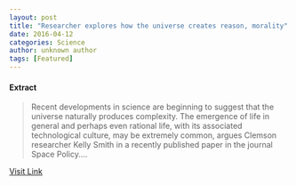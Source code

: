 ```yaml
---
layout: post
title: "Researcher explores how the universe creates reason, morality"
date: 2016-04-12
categories: Science
author: unknown author
tags: [Featured]
---
```





#### Extract
>Recent developments in science are beginning to suggest that the universe naturally produces complexity. The emergence of life in general and perhaps even rational life, with its associated technological culture, may be extremely common, argues Clemson researcher Kelly Smith in a recently published paper in the journal Space Policy....



[Visit Link](http://phys.org/news341229624.html)


